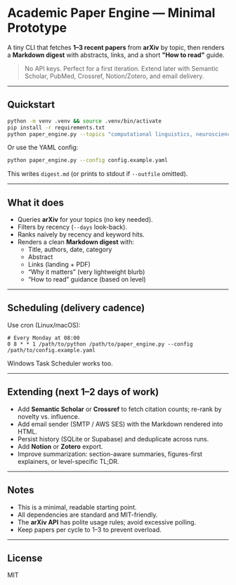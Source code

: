 # Academic Paper Engine — Minimal Prototype

A tiny CLI that fetches **1–3 recent papers** from **arXiv** by topic, then renders a **Markdown digest** with abstracts, links, and a short **"How to read"** guide.

> No API keys. Perfect for a first iteration. Extend later with Semantic Scholar, PubMed, Crossref, Notion/Zotero, and email delivery.

---

## Quickstart

```bash
python -m venv .venv && source .venv/bin/activate
pip install -r requirements.txt
python paper_engine.py --topics "computational linguistics, neuroscience" --n 3 --days 14 --outfile digest.md
```

Or use the YAML config:

```bash
python paper_engine.py --config config.example.yaml
```

This writes `digest.md` (or prints to stdout if `--outfile` omitted).

---

## What it does

- Queries **arXiv** for your topics (no key needed).
- Filters by recency (`--days` look-back).
- Ranks naively by recency and keyword hits.
- Renders a clean **Markdown digest** with:
  - Title, authors, date, category
  - Abstract
  - Links (landing + PDF)
  - “Why it matters” (very lightweight blurb)
  - “How to read” guidance (based on level)

---

## Scheduling (delivery cadence)

Use cron (Linux/macOS):

```cron
# Every Monday at 08:00
0 8 * * 1 /path/to/python /path/to/paper_engine.py --config /path/to/config.example.yaml
```

Windows Task Scheduler works too.

---

## Extending (next 1–2 days of work)

- Add **Semantic Scholar** or **Crossref** to fetch citation counts; re-rank by novelty vs. influence.
- Add email sender (SMTP / AWS SES) with the Markdown rendered into HTML.
- Persist history (SQLite or Supabase) and deduplicate across runs.
- Add **Notion** or **Zotero** export.
- Improve summarization: section-aware summaries, figures-first explainers, or level-specific TL;DR.

---

## Notes

- This is a minimal, readable starting point.
- All dependencies are standard and MIT-friendly.
- The **arXiv API** has polite usage rules; avoid excessive polling.
- Keep papers per cycle to 1–3 to prevent overload.

---

## License

MIT
